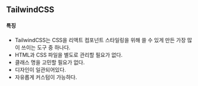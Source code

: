 ## TailwindCSS

#### 특징
- TailwindCSS는 CSS을 리액트 컴포넌트 스타일링을 위해 쓸 수 있게 만든 가장 많이 쓰이는 도구 중 하나다.
- HTML과 CSS 파일을 별도로 관리할 필요가 없다.
- 클래스 명을 고민할 필요가 없다.
- 디자인이 일관되어있다.
- 자유롭게 커스텀이 가능하다. 
